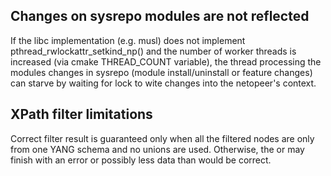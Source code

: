 Changes on sysrepo modules are not reflected
--------------------------------------------

If the libc implementation (e.g. musl) does not implement
pthread_rwlockattr_setkind_np() and the number of worker threads is increased
(via cmake THREAD_COUNT variable), the thread processing the modules changes in
sysrepo (module install/uninstall or feature changes) can starve by waiting
for lock to wite changes into the netopeer's context.

XPath filter limitations
------------------------

Correct filter result is guaranteed only when all the filtered nodes
are only from one YANG schema and no unions are used. Otherwise,
the <get> or <get-config> may finish with an error or possibly
less data than would be correct.
